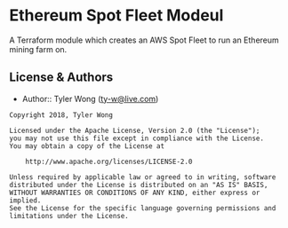 # Ethereum Spot Fleet Modeul
A Terraform module which creates an AWS Spot Fleet to run an Ethereum mining farm on.

## License & Authors
- Author:: Tyler Wong ([ty-w@live.com](mailto:ty-w@live.com))

```text
Copyright 2018, Tyler Wong

Licensed under the Apache License, Version 2.0 (the "License");
you may not use this file except in compliance with the License.
You may obtain a copy of the License at

    http://www.apache.org/licenses/LICENSE-2.0

Unless required by applicable law or agreed to in writing, software
distributed under the License is distributed on an "AS IS" BASIS,
WITHOUT WARRANTIES OR CONDITIONS OF ANY KIND, either express or implied.
See the License for the specific language governing permissions and
limitations under the License.
```
